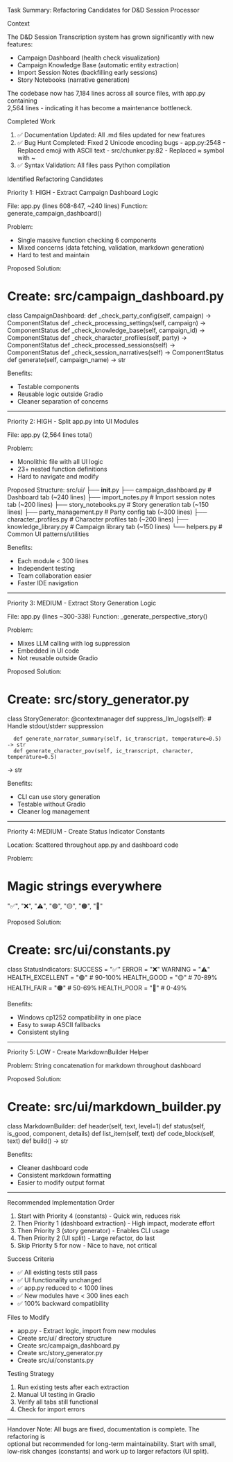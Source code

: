 Task Summary: Refactoring Candidates for D&D Session Processor

  Context

  The D&D Session Transcription system has grown significantly with new features:     
  - Campaign Dashboard (health check visualization)
  - Campaign Knowledge Base (automatic entity extraction)
  - Import Session Notes (backfilling early sessions)
  - Story Notebooks (narrative generation)

  The codebase now has 7,184 lines across all source files, with app.py containing    
   2,564 lines - indicating it has become a maintenance bottleneck.

  Completed Work

  1. ✅ Documentation Updated: All .md files updated for new features
  2. ✅ Bug Hunt Completed: Fixed 2 Unicode encoding bugs
    - app.py:2548 - Replaced emoji with ASCII text
    - src/chunker.py:82 - Replaced ≈ symbol with ~
  3. ✅ Syntax Validation: All files pass Python compilation

  Identified Refactoring Candidates

  Priority 1: HIGH - Extract Campaign Dashboard Logic

  File: app.py (lines 608-847, ~240 lines)
  Function: generate_campaign_dashboard()

  Problem:
  - Single massive function checking 6 components
  - Mixed concerns (data fetching, validation, markdown generation)
  - Hard to test and maintain

  Proposed Solution:
  # Create: src/campaign_dashboard.py
  class CampaignDashboard:
      def _check_party_config(self, campaign) -> ComponentStatus
      def _check_processing_settings(self, campaign) -> ComponentStatus
      def _check_knowledge_base(self, campaign_id) -> ComponentStatus
      def _check_character_profiles(self, party) -> ComponentStatus
      def _check_processed_sessions(self) -> ComponentStatus
      def _check_session_narratives(self) -> ComponentStatus
      def generate(self, campaign_name) -> str

  Benefits:
  - Testable components
  - Reusable logic outside Gradio
  - Cleaner separation of concerns

  ---
  Priority 2: HIGH - Split app.py into UI Modules

  File: app.py (2,564 lines total)

  Problem:
  - Monolithic file with all UI logic
  - 23+ nested function definitions
  - Hard to navigate and modify

  Proposed Structure:
  src/ui/
  ├── __init__.py
  ├── campaign_dashboard.py      # Dashboard tab (~240 lines)
  ├── import_notes.py             # Import session notes tab (~200 lines)
  ├── story_notebooks.py          # Story generation tab (~150 lines)
  ├── party_management.py         # Party config tab (~300 lines)
  ├── character_profiles.py       # Character profiles tab (~200 lines)
  ├── knowledge_library.py        # Campaign library tab (~150 lines)
  └── helpers.py                  # Common UI patterns/utilities

  Benefits:
  - Each module < 300 lines
  - Independent testing
  - Team collaboration easier
  - Faster IDE navigation

  ---
  Priority 3: MEDIUM - Extract Story Generation Logic

  File: app.py (lines ~300-338)
  Function: _generate_perspective_story()

  Problem:
  - Mixes LLM calling with log suppression
  - Embedded in UI code
  - Not reusable outside Gradio

  Proposed Solution:
  # Create: src/story_generator.py
  class StoryGenerator:
      @contextmanager
      def suppress_llm_logs(self):
          # Handle stdout/stderr suppression

      def generate_narrator_summary(self, ic_transcript, temperature=0.5) -> str      
      def generate_character_pov(self, ic_transcript, character, temperature=0.5)     
  -> str

  Benefits:
  - CLI can use story generation
  - Testable without Gradio
  - Cleaner log management

  ---
  Priority 4: MEDIUM - Create Status Indicator Constants

  Location: Scattered throughout app.py and dashboard code

  Problem:
  # Magic strings everywhere
  "✅", "❌", "⚠️", "🟢", "🟡", "🟠", "🔴"

  Proposed Solution:
  # Create: src/ui/constants.py
  class StatusIndicators:
      SUCCESS = "✅"
      ERROR = "❌"
      WARNING = "⚠️"
      HEALTH_EXCELLENT = "🟢"  # 90-100%
      HEALTH_GOOD = "🟡"        # 70-89%
      HEALTH_FAIR = "🟠"        # 50-69%
      HEALTH_POOR = "🔴"        # 0-49%

  Benefits:
  - Windows cp1252 compatibility in one place
  - Easy to swap ASCII fallbacks
  - Consistent styling

  ---
  Priority 5: LOW - Create MarkdownBuilder Helper

  Problem: String concatenation for markdown throughout dashboard

  Proposed Solution:
  # Create: src/ui/markdown_builder.py
  class MarkdownBuilder:
      def header(self, text, level=1)
      def status(self, is_good, component, details)
      def list_item(self, text)
      def code_block(self, text)
      def build() -> str

  Benefits:
  - Cleaner dashboard code
  - Consistent markdown formatting
  - Easier to modify output format

  ---
  Recommended Implementation Order

  1. Start with Priority 4 (constants) - Quick win, reduces risk
  2. Then Priority 1 (dashboard extraction) - High impact, moderate effort
  3. Then Priority 3 (story generator) - Enables CLI usage
  4. Then Priority 2 (UI split) - Large refactor, do last
  5. Skip Priority 5 for now - Nice to have, not critical

  Success Criteria

  - ✅ All existing tests still pass
  - ✅ UI functionality unchanged
  - ✅ app.py reduced to < 1000 lines
  - ✅ New modules have < 300 lines each
  - ✅ 100% backward compatibility

  Files to Modify

  - app.py - Extract logic, import from new modules
  - Create src/ui/ directory structure
  - Create src/campaign_dashboard.py
  - Create src/story_generator.py
  - Create src/ui/constants.py

  Testing Strategy

  1. Run existing tests after each extraction
  2. Manual UI testing in Gradio
  3. Verify all tabs still functional
  4. Check for import errors

  ---
  Handover Note: All bugs are fixed, documentation is complete. The refactoring is    
   optional but recommended for long-term maintainability. Start with small,
  low-risk changes (constants) and work up to larger refactors (UI split).